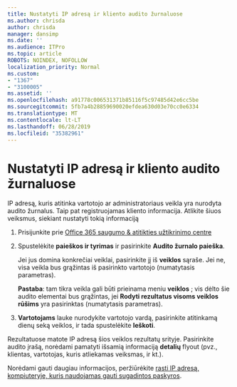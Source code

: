```yaml
---
title: Nustatyti IP adresą ir kliento audito žurnaluose
ms.author: chrisda
author: chrisda
manager: dansimp
ms.date: ''
ms.audience: ITPro
ms.topic: article
ROBOTS: NOINDEX, NOFOLLOW
localization_priority: Normal
ms.custom:
- "1367"
- "3100005"
ms.assetid: ''
ms.openlocfilehash: a91778c006531371b85116f5c97485d42e6cc5be
ms.sourcegitcommit: 5fb7a4b28859690020efdea630d03e70cc0e6334
ms.translationtype: MT
ms.contentlocale: lt-LT
ms.lasthandoff: 06/28/2019
ms.locfileid: "35382961"
---
```

# <a name="identify-ip-address-and-client-in-audit-logs"></a>Nustatyti IP adresą ir kliento audito žurnaluose

IP adresą, kuris atitinka vartotojo ar administratoriaus veikla yra nurodyta audito žurnalus. Taip pat registruojamas kliento informacija. Atlikite šiuos veiksmus, siekiant nustatyti tokią informaciją

1. Prisijunkite prie [Office 365 saugumo & atitikties užtikrinimo centre](https://protection.office.com/)

2. Spustelėkite **paieškos ir tyrimas** ir pasirinkite **Audito žurnalo paieška**.

   Jei jus domina konkrečiai veiklai, pasirinkite jį iš **veiklos** sąraše. Jei ne, visa veikla bus grąžintas iš pasirinkto vartotojo (numatytasis parametras).

   **Pastaba**: tam tikra veikla gali būti prieinama meniu **veiklos** ; vis dėlto šie audito elementai bus grąžintas, jei **Rodyti rezultatus visoms veiklos rūšims** yra pasirinktas (numatytasis parametras).

3. **Vartotojams** lauke nurodykite vartotojo vardą, pasirinkite atitinkamą dienų seką veiklos, ir tada spustelėkite **Ieškoti**.

Rezultatuose matote IP adresą šios veiklos rezultatų srityje. Pasirinkite audito įrašą, norėdami pamatyti išsamią informaciją **detalių** flyout (pvz., klientas, vartotojas, kuris atliekamas veiksmas, ir kt.).

Norėdami gauti daugiau informacijos, peržiūrėkite [rasti IP adresą, kompiuteryje, kuris naudojamas gauti sugadintos paskyros](https://docs.microsoft.com/office365/securitycompliance/auditing-troubleshooting-scenarios#finding-the-ip-address-of-the-computer-used-to-access-a-compromised-account).
